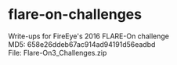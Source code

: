 # flare-on-challenges
Write-ups for FireEye's 2016 FLARE-On challenge  
MD5: 658e26ddeb67ac914ad94191d56eadbd  
File: Flare-On3_Challenges.zip  